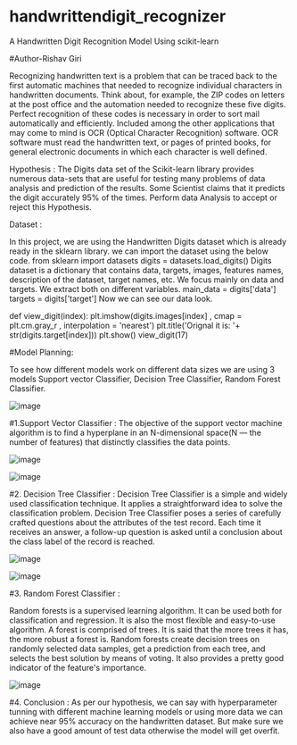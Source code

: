 # handwrittendigit_recognizer

A Handwritten Digit Recognition Model Using scikit-learn

#Author-Rishav Giri

Recognizing handwritten text is a problem that can be traced back to the first automatic machines that needed to recognize individual characters in handwritten documents. Think about, for example, the ZIP codes on letters at the post office and the automation needed to recognize these five digits. Perfect recognition of these codes is necessary in order to sort mail automatically and efficiently. Included among the other applications that may come to mind is OCR (Optical Character Recognition) software. OCR software must read the handwritten text, or pages of printed books, for general electronic documents in which each character is well defined.

Hypothesis :
The Digits data set of the Scikit-learn library provides numerous data-sets that are useful for testing many problems of data analysis and prediction of the results. Some Scientist claims that it predicts the digit accurately 95% of the times. Perform data Analysis to accept or reject this Hypothesis.

Dataset :

In this project, we are using the Handwritten Digits dataset which is already ready in the sklearn library. we can import the dataset using the below code.
from sklearn import datasets
digits = datasets.load_digits()
Digits dataset is a dictionary that contains data, targets, images, features names, description of the dataset, target names, etc.
We focus mainly on data and targets. We extract both on different variables.
main_data = digits['data']
targets = digits['target']
Now we can see our data look.

def view_digit(index):
    plt.imshow(digits.images[index] , cmap = plt.cm.gray_r , interpolation = 'nearest')
    plt.title('Orignal it is: '+ str(digits.target[index]))
    plt.show()
view_digit(17)

#Model Planning:

To see how different models work on different data sizes we are using 3 models Support vector Classifier, Decision Tree Classifier, Random Forest Classifier.

![image](https://user-images.githubusercontent.com/26641017/123914599-3196ee80-d99d-11eb-93fe-bbf38d74cd7a.png)

#1.Support Vector Classifier :
The objective of the support vector machine algorithm is to find a hyperplane in an N-dimensional space(N — the number of features) that distinctly classifies the data points.


![image](https://user-images.githubusercontent.com/26641017/123914568-293eb380-d99d-11eb-875a-f0acd5d78a6d.png)

![image](https://user-images.githubusercontent.com/26641017/123914638-3a87c000-d99d-11eb-8c57-c22df9337bdc.png)

#2. Decision Tree Classifier :
Decision Tree Classifier is a simple and widely used classification technique. It applies a straightforward idea to solve the classification problem. Decision Tree Classifier poses a series of carefully crafted questions about the attributes of the test record. Each time it receives an answer, a follow-up question is asked until a conclusion about the class label of the record is reached.

![image](https://user-images.githubusercontent.com/26641017/123914462-0c09e500-d99d-11eb-96f6-7c6e1d62c0e3.png)


![image](https://user-images.githubusercontent.com/26641017/123914676-45daeb80-d99d-11eb-84b3-f9d5fe090d66.png)

#3. Random Forest Classifier :

Random forests is a supervised learning algorithm. It can be used both for classification and regression. It is also the most flexible and easy-to-use algorithm. A forest is comprised of trees. It is said that the more trees it has, the more robust a forest is. Random forests create decision trees on randomly selected data samples, get a prediction from each tree, and selects the best solution by means of voting. It also provides a pretty good indicator of the feature's importance.

![image](https://user-images.githubusercontent.com/26641017/123914492-13c98980-d99d-11eb-8515-e9ff2658ba51.png)

#4. Conclusion :
As per our hypothesis, we can say with hyperparameter tunning with different machine learning models or using more data we can achieve near 95% accuracy on the handwritten dataset. But make sure we also have a good amount of test data otherwise the model will get overfit.
